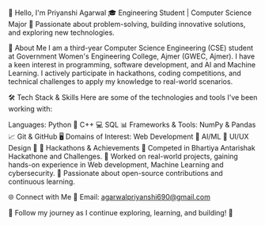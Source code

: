 👋 Hello, I'm Priyanshi Agarwal 🎓 Engineering Student | Computer Science Major 🔧 Passionate about problem-solving, building innovative solutions, and exploring new technologies.

🌟 About Me I am a third-year Computer Science Engineering (CSE) student at Government Women's Engineering College, Ajmer (GWEC, Ajmer). I have a keen interest in programming, software development, and AI and Machine Learning. I actively participate in hackathons, coding competitions, and technical challenges to apply my knowledge to real-world scenarios.

🛠 Tech Stack & Skills Here are some of the technologies and tools I've been working with:

Languages: Python 🐍 C++ 💻 SQL 📊 Frameworks & Tools: NumPy & Pandas 📈 Git & GitHub 🖥 Domains of Interest: Web Development 📱 AI/ML 🤖 UI/UX Design 🎨 🚀 Hackathons & Achievements 🔹 Competed in Bhartiya Antarishak Hackathone and Challenges. 🔹 Worked on real-world projects, gaining hands-on experience in Web development, Machine Learning and cybersecurity. 🔹 Passionate about open-source contributions and continuous learning. 

🌐 Connect with Me 📧 Email: agarwalpriyanshi690@gmail.com

🔗 Follow my journey as I continue exploring, learning, and building! 🚀
